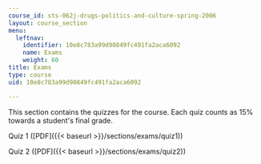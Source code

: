 ```yaml
---
course_id: sts-062j-drugs-politics-and-culture-spring-2006
layout: course_section
menu:
  leftnav:
    identifier: 10e8c783a99d90849fc491fa2aca6092
    name: Exams
    weight: 60
title: Exams
type: course
uid: 10e8c783a99d90849fc491fa2aca6092

---
```


This section contains the quizzes for the course. Each quiz counts as 15% towards a student's final grade.

Quiz 1 ([PDF]({{< baseurl >}}/sections/exams/quiz1))

Quiz 2 ([PDF]({{< baseurl >}}/sections/exams/quiz2))